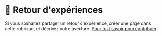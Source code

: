 # 🎢 Retour d'expériences

Si vous souhaitez partager un retour d'expérience, créer une page dans cette rubrique, et décrivez votre aventure. [Pour tout savoir pour contribuer](communaute-agile-bim/contribuer.md).

